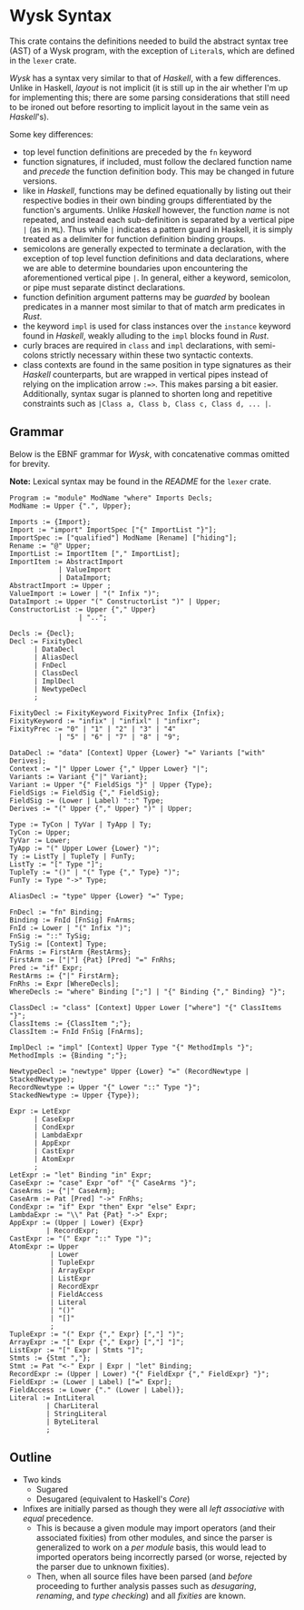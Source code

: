 # Wysk Syntax
This crate contains the definitions needed to build the abstract
syntax tree (AST) of a Wysk program, with the exception of `Literal`s, which are
defined in the `lexer` crate.

*Wysk* has a syntax very similar to that of *Haskell*, with a few differences.
Unlike in Haskell, *layout* is not implicit (it is still up in the air whether
I'm up for implementing this; there are some parsing considerations that still
need to be ironed out before resorting to implicit layout in the same vein as
*Haskell*'s).

Some key differences:
* top level function definitions are preceded by the `fn` keyword
* function signatures, if included, must follow the declared function name and
  *precede* the function definition body. This may be changed in future
  versions.
* like in *Haskell*, functions may be defined equationally by listing out their
  respective bodies in their own binding groups differentiated by the function's
  arguments. Unlike *Haskell* however, the function *name* is not repeated, and
  instead each sub-definition is separated by a vertical pipe `|` (as in `ML`).
  Thus while `|` indicates a pattern guard in Haskell, it is simply treated as a
  delimiter for function definition binding groups. 
* semicolons are generally expected to terminate a declaration, with the
  exception of top level function definitions and data declarations, where we
  are able to determine boundaries upon encountering the aforementioned vertical
  pipe `|`. In general, either a keyword, semicolon, or pipe must separate
  distinct declarations. 
* function definition argument patterns may be *guarded* by boolean predicates
  in a manner most similar to that of match arm predicates in *Rust*.
* the keyword `impl` is used for class instances over the `instance` keyword
  found in *Haskell*, weakly alluding to the `impl` blocks found in *Rust*. 
* curly braces are required in `class` and `impl` declarations, with semi-colons
  strictly necessary within these two syntactic contexts.
* class contexts are found in the same position in type signatures as their
  *Haskell* counterparts, but are wrapped in vertical pipes instead of relying
  on the implication arrow `:=>`. This makes parsing a bit easier. Additionally,
  syntax sugar is planned to shorten long and repetitive constraints such as
  `|Class a, Class b, Class c, Class d, ... |`. 

## Grammar
Below is the EBNF grammar for *Wysk*, with concatenative commas omitted for brevity.

**Note:** Lexical syntax may be found in the *README* for the `lexer` crate.

```ebnf
Program := "module" ModName "where" Imports Decls;
ModName := Upper {".", Upper};

Imports := {Import};
Import := "import" ImportSpec ["{" ImportList "}"];
ImportSpec := ["qualified"] ModName [Rename] ["hiding"];
Rename := "@" Upper;
ImportList := ImportItem ["," ImportList];
ImportItem := AbstractImport 
            | ValueImport 
            | DataImport;
AbstractImport := Upper ;
ValueImport := Lower | "(" Infix ")";
DataImport := Upper "(" ConstructorList ")" | Upper;
ConstructorList := Upper {"," Upper}
                 | "..";

Decls := {Decl};
Decl := FixityDecl 
      | DataDecl 
      | AliasDecl 
      | FnDecl
      | ClassDecl 
      | ImplDecl 
      | NewtypeDecl
      ;

FixityDecl := FixityKeyword FixityPrec Infix {Infix};
FixityKeyword := "infix" | "infixl" | "infixr";
FixityPrec := "0" | "1" | "2" | "3" | "4" 
            | "5" | "6" | "7" | "8" | "9";

DataDecl := "data" [Context] Upper {Lower} "=" Variants ["with" Derives];
Context := "|" Upper Lower {"," Upper Lower} "|";
Variants := Variant {"|" Variant};
Variant := Upper "{" FieldSigs "}" | Upper {Type};
FieldSigs := FieldSig {"," FieldSig};
FieldSig := (Lower | Label) "::" Type;
Derives := "(" Upper {"," Upper} ")" | Upper;

Type := TyCon | TyVar | TyApp | Ty;
TyCon := Upper;
TyVar := Lower;
TyApp := "(" Upper Lower {Lower} ")";
Ty := ListTy | TupleTy | FunTy;
ListTy := "[" Type "]";
TupleTy := "()" | "(" Type {"," Type} ")";
FunTy := Type "->" Type;

AliasDecl := "type" Upper {Lower} "=" Type;

FnDecl := "fn" Binding;
Binding := FnId [FnSig] FnArms;
FnId := Lower | "(" Infix ")";
FnSig := "::" TySig;
TySig := [Context] Type;
FnArms := FirstArm {RestArms};
FirstArm := ["|"] {Pat} [Pred] "=" FnRhs;
Pred := "if" Expr;
RestArms := {"|" FirstArm};
FnRhs := Expr [WhereDecls];
WhereDecls := "where" Binding [";"] | "{" Binding {"," Binding} "}";

ClassDecl := "class" [Context] Upper Lower ["where"] "{" ClassItems "}";
ClassItems := {ClassItem ";"};
ClassItem := FnId FnSig [FnArms];

ImplDecl := "impl" [Context] Upper Type "{" MethodImpls "}";
MethodImpls := {Binding ";"};

NewtypeDecl := "newtype" Upper {Lower} "=" (RecordNewtype | StackedNewtype);
RecordNewtype := Upper "{" Lower "::" Type "}";
StackedNewtype := Upper {Type});

Expr := LetExpr 
      | CaseExpr 
      | CondExpr 
      | LambdaExpr 
      | AppExpr 
      | CastExpr 
      | AtomExpr
      ;
LetExpr := "let" Binding "in" Expr;
CaseExpr := "case" Expr "of" "{" CaseArms "}";
CaseArms := {"|" CaseArm};
CaseArm := Pat [Pred] "->" FnRhs;
CondExpr := "if" Expr "then" Expr "else" Expr;
LambdaExpr := "\\" Pat {Pat} "->" Expr;
AppExpr := (Upper | Lower) {Expr} 
         | RecordExpr;
CastExpr := "(" Expr "::" Type ")";
AtomExpr := Upper 
          | Lower 
          | TupleExpr 
          | ArrayExpr 
          | ListExpr 
          | RecordExpr 
          | FieldAccess 
          | Literal
          | "()" 
          | "[]"
          ;
TupleExpr := "(" Expr {"," Expr} [","] ")";
ArrayExpr := "[" Expr {"," Expr} [","] "]";
ListExpr := "[" Expr | Stmts "]";
Stmts := {Stmt ","};
Stmt := Pat "<-" Expr | Expr | "let" Binding;
RecordExpr := (Upper | Lower) "{" FieldExpr {"," FieldExpr} "}";
FieldExpr := (Lower | Label) ["=" Expr];
FieldAccess := Lower {"." (Lower | Label)};
Literal := IntLiteral 
         | CharLiteral 
         | StringLiteral
         | ByteLiteral
         ;

```

## Outline
* Two kinds
    - Sugared
    - Desugared (equivalent to Haskell's *Core*)
* Infixes are initially parsed as though they were all *left associative* with *equal* precedence.
    - This is because a given module may import operators (and their associated
      fixities) from other modules, and since the parser is generalized to work
      on a *per module* basis, this would lead to imported operators being
      incorrectly parsed (or worse, rejected by the parser due to unknown
      fixities).
    - Then, when all source files have been parsed (and *before* proceeding to
      further analysis passes such as *desugaring*, *renaming*, and *type
      checking*) and all *fixities* are known.